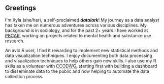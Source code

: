 ## Greetings

I'm Kyla (she/her), a self-proclaimed ***datalark***! My journey as a data analyst has taken me on numerous adventures across various disciplines. My background is in sociology, and for the past 2+ years I have worked at [PBCAR](https://github.com/PBCAR), working on projects related to mental health and substance use research.

An avid R user, I find it rewarding to implement new statistical methods and data visualization techniques. I enjoy documenting both data processing and visualization techniques to help others gain new skills. I also use my R skills as a volunteer with [CCODWG](https://github.com/ccodwg), starting first with building a dashboard to disseminate data to the public and now helping to automate the data collection process. 
